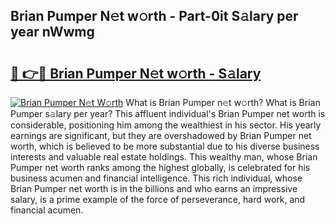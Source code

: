 ## Brian Pumper N𝚎t w𝚘rth - Part-0it S𝚊lary per year nWwmg

# <h2><a href="http://gc1mc4.nevu.top/?p=Brian+Pumper">🔗 👉🔴 Brian Pumper N𝚎t w𝚘rth - S𝚊lary</a></h2>

[![Brian Pumper N𝚎t W𝚘rth](https://i.imgur.com/Oavwk0R.jpeg)](http://gc1mc4.nevu.top/?p=Brian+Pumper)
What is Brian Pumper n𝚎t w𝚘rth? What is Brian Pumper s𝚊lary per year?
This affluent individual's Brian Pumper net worth is considerable, positioning him among the wealthiest in his sector. His yearly earnings are significant, but they are overshadowed by Brian Pumper net worth, which is believed to be more substantial due to his diverse business interests and valuable real estate holdings. This wealthy man, whose Brian Pumper net worth ranks among the highest globally, is celebrated for his business acumen and financial intelligence. This rich individual, whose Brian Pumper net worth is in the billions and who earns an impressive salary, is a prime example of the force of perseverance, hard work, and financial acumen.
